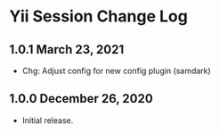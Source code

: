 # Yii Session Change Log


## 1.0.1 March 23, 2021

- Chg: Adjust config for new config plugin (samdark)

## 1.0.0 December 26, 2020

- Initial release.
